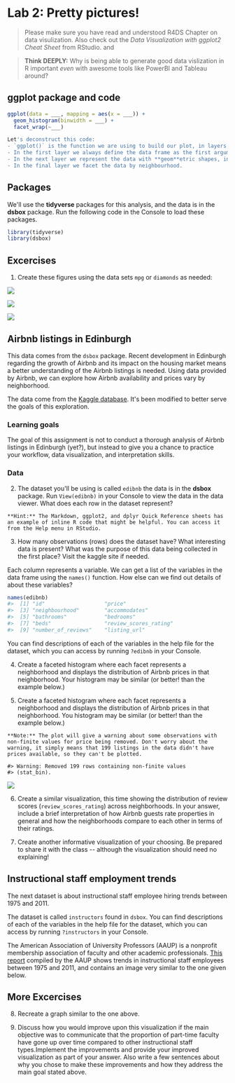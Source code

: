 # Lab 2: Pretty pictures!

> Please make sure you have read and understood R4DS Chapter 
on data visulization.  Also check out the *Data 
Visualization with ggplot2 Cheat Sheet* from RStudio.
and 

> **Think DEEPLY:** Why is being able to generate good data vislization in R important *even* with awesome tools like PowerBI and Tableau around? 

## ggplot package and code 


```r
ggplot(data = ___, mapping = aes(x = ___)) +
  geom_histogram(binwidth = ___) +
  facet_wrap(~___)

Let's deconstruct this code: 
- `ggplot()` is the function we are using to build our plot, in layers.
- In the first layer we always define the data frame as the first argument. Then, we define the mappings between the variables in the dataset and the **aes**thetics of the plot (e.g. x and y coordinates, colors, etc.). 
- In the next layer we represent the data with **geom**etric shapes, in this case with a histogram. You should decide what makes a reasonable bin width for the histogram by trying out a few options.
- In the final layer we facet the data by neighbourhood.
```


## Packages

We'll use the **tidyverse** packages for this analysis, and the data is in the **dsbox** package. Run the following code in the Console to load these packages.


```r
library(tidyverse)
library(dsbox)
```


## Excercises
1. Create these figures using the data sets `mpg` or `diamonds` as needed:

![](102-ggplot_Lab_files/figure-epub3/unnamed-chunk-2-1.png)<!-- -->

![](102-ggplot_Lab_files/figure-epub3/unnamed-chunk-3-1.png)<!-- -->

![](102-ggplot_Lab_files/figure-epub3/unnamed-chunk-4-1.png)<!-- -->



## Airbnb listings in Edinburgh

This data comes from the `dsbox` package.  Recent development in Edinburgh regarding the growth of Airbnb and its impact on the housing market means a better understanding of the Airbnb listings is needed. Using data provided by Airbnb, we can explore how Airbnb availability and prices vary by neighborhood.

The data come from the [Kaggle database](https://www.kaggle.com/thoroc/edinburgh-inside-airbnb/version/2). It's 
been modified to better serve the goals of this exploration.

### Learning goals

The goal of this assignment is not to conduct a thorough analysis of Airbnb listings in Edinburgh (yet?), but instead to give you a  chance to practice your workflow, data visualization, and interpretation skills.

### Data 

2. The dataset you'll be using is called `edibnb` the data is in the **dsbox** package. Run `View(edibnb)` in your Console to view the data in the data viewer. What does each row in the dataset represent?


```marginfigure
**Hint:** The Markdown, ggplot2, and dplyr Quick Reference sheets has an example of inline R code that might be helpful. You can access it from the Help menu in RStudio.
```

3. How many observations (rows) does the dataset have? What interesting data is present?  What was the purpose of this data being collected in the first place?  Visit the kaggle site if needed.


Each column represents a variable. We can get a list of the variables in the data frame using the `names()` function.  How else can we find out details of about these variables?


```r
names(edibnb)
#>  [1] "id"                   "price"               
#>  [3] "neighbourhood"        "accommodates"        
#>  [5] "bathrooms"            "bedrooms"            
#>  [7] "beds"                 "review_scores_rating"
#>  [9] "number_of_reviews"    "listing_url"
```

You can find descriptions of each of the variables in the help file for the dataset, which you can access by running `?edibnb` in your Console.


4. Create a faceted histogram where each facet represents a neighborhood and displays the distribution of Airbnb prices in that neighborhood. Your histogram may be similar (or better! than the example below.)


5. Create a faceted histogram where each facet represents a neighborhood and displays the distribution of Airbnb prices in that neighborhood. You histogram may be similar (or better! than the example below.)


```marginfigure
**Note:** The plot will give a warning about some observations with non-finite values for price being removed. Don't worry about the warning, it simply means that 199 listings in the data didn't have prices available, so they can't be plotted.
```




```
#> Warning: Removed 199 rows containing non-finite values
#> (stat_bin).
```

![](102-ggplot_Lab_files/figure-epub3/unnamed-chunk-8-1.png)<!-- -->

6. Create a similar visualization, this time showing the distribution of review scores (`review_scores_rating`) across neighborhoods. In your answer, include a brief interpretation of how Airbnb guests rate properties in general and how the neighborhoods compare to each other in terms of their ratings.

7. Create another informative visualization of your choosing.  Be prepared to share it with the class -- although the visualization should need no explaining!

## Instructional staff employment trends

The next dataset is about instructional staff employee hiring trends between 1975 and 2011. 

The dataset is called `instructors` found in `dsbox`. You can find descriptions of each of the variables in the help file for the dataset, which you can access by running `?instructors` in your Console.

The American Association of University Professors (AAUP) is a nonprofit membership association of faculty and other academic professionals. [This report](https://www.aaup.org/sites/default/files/files/AAUP_Report_InstrStaff-75-11_apr2013.pdf) compiled by the AAUP shows trends in instructional staff employees between 1975 and 2011, and contains an image very similar to the one given below.

## More Excercises

8. Recreate a graph similar to the one above.

9. Discuss how you would improve upon this visualization if the main objective was to communicate that the proportion of part-time faculty have gone up over time compared to other instructional staff types.Implement the improvements and provide your improved visualization as part of your answer. Also write a few sentences about why you chose to make these improvements and how they address the main goal stated above. 
